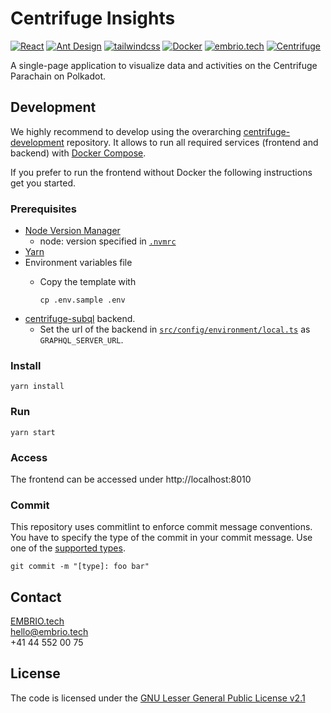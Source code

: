 # Centrifuge Insights

[![React](https://img.shields.io/static/v1?label=built+with&message=React&color=61dafb)](https://reactjs.org/)
[![Ant Design](https://img.shields.io/static/v1?label=built+with&message=Ant+Design&color=0170fe)](https://ant.design/)
[![tailwindcss](https://img.shields.io/static/v1?label=built+with&message=Tailwind+CSS&color=38bef8)](https://tailwindcss.com/)
[![Docker](https://img.shields.io/static/v1?label=shipped+with&message=Docker&color=287cf9)](https://www.docker.com/)
[![embrio.tech](https://img.shields.io/static/v1?label=by&message=EMBRIO.tech&color=24ae5f)](https://embrio.tech)
[![Centrifuge](https://img.shields.io/static/v1?label=for&message=Centrifuge&color=2762ff)](https://centrifuge.io/)

<!-- [![Ant Design](https://img.shields.io/static/v1?label=built+with&message=Ant+Design&color=F74455)](https://ant.design/) -->

A single-page application to visualize data and activities on the Centrifuge Parachain on Polkadot.

## Development

We highly recommend to develop using the overarching [centrifuge-development](https://github.com/embrio-tech/centrifuge-development) repository. It allows to run all required services (frontend and backend) with [Docker Compose](https://docs.docker.com/compose/).

If you prefer to run the frontend without Docker the following instructions get you started.

### Prerequisites

- [Node Version Manager](https://github.com/nvm-sh/nvm)
  - node: version specified in [`.nvmrc`](/.nvmrc)
- [Yarn](https://classic.yarnpkg.com/en/)
- Environment variables file
  - Copy the template with

        cp .env.sample .env
    
- [centrifuge-subql](https://github.com/embrio-tech/centrifuge-subql) backend. 
  - Set the url of the backend in [`src/config/environment/local.ts`](https://github.com/embrio-tech/centrifuge-insights/blob/main/src/config/environment/local.ts) as `GRAPHQL_SERVER_URL`.

### Install

    yarn install

### Run

    yarn start
    
### Access

The frontend can be accessed under http://localhost:8010

### Commit

This repository uses commitlint to enforce commit message conventions. You have to specify the type of the commit in your commit message. Use one of the [supported types](https://github.com/pvdlg/conventional-changelog-metahub).

    git commit -m "[type]: foo bar"

## Contact

[EMBRIO.tech](https://embrio.tech)  
[hello@embrio.tech](mailto:hello@embrio.tech)  
+41 44 552 00 75

## License

The code is licensed under the [GNU Lesser General Public License v2.1](https://github.com/embrio-tech/centrifuge-insights/blob/main/LICENSE)

